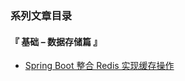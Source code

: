 ### 系列文章目录

#### 『 基础 – 数据存储篇 』

* [Spring Boot 整合 Redis 实现缓存操作](https://www.cnblogs.com/zyulike/p/12588226.html)